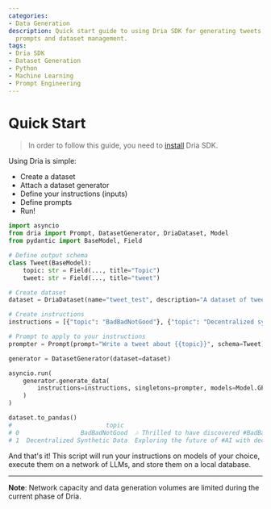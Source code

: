 ```yaml
---
categories:
- Data Generation
description: Quick start guide to using Dria SDK for generating tweets with customizable
  prompts and dataset management.
tags:
- Dria SDK
- Dataset Generation
- Python
- Machine Learning
- Prompt Engineering
---
```


# Quick Start

> In order to follow this guide, you need to [install](installation.md) Dria SDK.


Using Dria is simple: 

- Create a dataset
- Attach a dataset generator
- Define your instructions (inputs)
- Define prompts
- Run!

```python
import asyncio
from dria import Prompt, DatasetGenerator, DriaDataset, Model
from pydantic import BaseModel, Field

# Define output schema
class Tweet(BaseModel):
    topic: str = Field(..., title="Topic")
    tweet: str = Field(..., title="tweet")

# Create dataset
dataset = DriaDataset(name="tweet_test", description="A dataset of tweets!", schema=Tweet)

# Create instructions
instructions = [{"topic": "BadBadNotGood"}, {"topic": "Decentralized synthetic data"}]

# Prompt to apply to your instructions
prompter = Prompt(prompt="Write a tweet about {{topic}}", schema=Tweet)

generator = DatasetGenerator(dataset=dataset)

asyncio.run(
    generator.generate_data(
        instructions=instructions, singletons=prompter, models=Model.GPT4O
    )
)

dataset.to_pandas()
#                          topic                                              tweet
# 0                 BadBadNotGood  🎶 Thrilled to have discovered #BadBadNotGood! ...
# 1  Decentralized Synthetic Data  Exploring the future of #AI with decentralized...
```

And that's it!
This script will run your instructions on models of your choice, execute them on a network of LLMs, and store them on a local database.


---

**Note**: Network capacity and data generation volumes are limited during the current phase of Dria.
